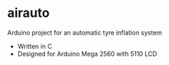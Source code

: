 # airauto
Arduino project for an automatic tyre inflation system

- Written in C
- Designed for Arduino Mega 2560 with 5110 LCD

